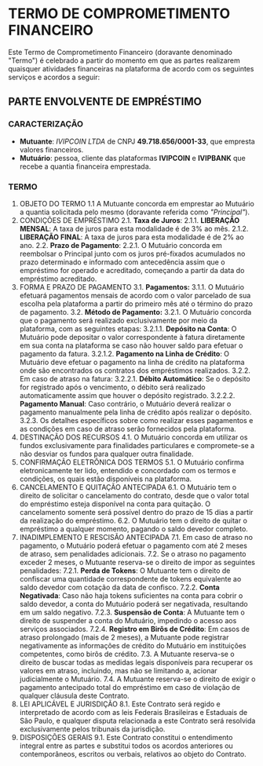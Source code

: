 # TERMO DE COMPROMETIMENTO FINANCEIRO

Este Termo de Comprometimento Financeiro (doravante denominado "Termo") é celebrado a partir do momento em que as partes realizarem quaisquer atividades financeiras na plataforma de acordo com os seguintes serviços e acordos a seguir:

## PARTE ENVOLVENTE DE EMPRÉSTIMO

### CARACTERIZAÇÃO

* **Mutuante**: *IVIPCOIN LTDA* de CNPJ **49.718.656/0001-33**, que empresta valores financeiros.
* **Mutuário**: pessoa, cliente das plataformas **IVIPCOIN** e **IVIPBANK** que recebe a quantia financeira emprestada.

### TERMO

1. OBJETO DO TERMO
   1.1 A Mutuante concorda em emprestar ao Mutuário a quantia solicitada pelo mesmo (doravante referida como *"Principal"*).
2. CONDIÇÕES DE EMPRÉSTIMO
   2.1. **Taxa de Juros**:
      2.1.1. **LIBERAÇÃO MENSAL**: A taxa de juros para esta modalidade é de 3% ao mês.
      2.1.2. **LIBERAÇÃO FINAL**: A taxa de juros para esta modalidade é de 2% ao ano.
   2.2. **Prazo de Pagamento**:
      2.2.1. O Mutuário concorda em reembolsar o Principal junto com os juros pré-fixados acumulados no prazo determinado e informado com antecedência assim que o empréstimo for operado e acreditado, começando a partir da data do empréstimo acreditado.
3. FORMA E PRAZO DE PAGAMENTO
   3.1. **Pagamentos:**
       3.1.1. O Mutuário efetuará pagamentos mensais de acordo com o valor parcelado de sua escolha pela plataforma a partir do primeiro mês até o término do prazo de pagamento.
   3.2. **Método de Pagamento:**
       3.2.1. O Mutuário concorda que o pagamento será realizado exclusivamente por meio da plataforma, com as seguintes etapas:
           3.2.1.1. **Depósito na Conta**: O Mutuário pode depositar o valor correspondente à fatura diretamente em sua conta na plataforma se caso não houver saldo para efetuar o pagamento da fatura.
           3.2.1.2. **Pagamento na Linha de Crédito**: O Mutuário deve efetuar o pagamento na linha de crédito na plataforma onde são encontrados os contratos dos empréstimos realizados.
        3.2.2. Em caso de atraso na fatura:
           3.2.2.1. **Débito Automático**: Se o depósito for registrado após o vencimento, o débito será realizado automaticamente assim que houver o depósito registrado.
           3.2.2.2. **Pagamento Manual**: Caso contrário, o Mutuário deverá realizar o pagamento manualmente pela linha de crédito após realizar o depósito.
        3.2.3. Os detalhes específicos sobre como realizar esses pagamentos e as condições em caso de atraso serão fornecidos pela plataforma.
4. DESTINAÇÃO DOS RECURSOS
   4.1. O Mutuário concorda em utilizar os fundos exclusivamente para finalidades particulares e compromete-se a não desviar os fundos para qualquer outra finalidade.
5. CONFIRMAÇÃO ELETRÔNICA DOS TERMOS
   5.1. O Mutuário confirma eletronicamente ter lido, entendido e concordado com os termos e condições, os quais estão disponíveis na plataforma.
6. CANCELAMENTO E QUITAÇÃO ANTECIPADA
   6.1. O Mutuário tem o direito de solicitar o cancelamento do contrato, desde que o valor total do empréstimo esteja disponível na conta para quitação. O cancelamento somente  será possível dentro do prazo de 15 dias a partir da realização do empréstimo.
   6.2. O Mutuário tem o direito de quitar o empréstimo a qualquer momento, pagando o saldo devedor completo.
7. INADIMPLEMENTO E RESCISÃO ANTECIPADA
   7.1. Em caso de atraso no pagamento, o Mutuário poderá efetuar o pagamento com até 2 meses de atraso, sem penalidades adicionais.
   7.2. Se o atraso no pagamento exceder 2 meses, o Mutuante reserva-se o direito de impor as seguintes penalidades:
      7.2.1. **Perda de Tokens**: O Mutuante tem o direito de confiscar uma quantidade correspondente de tokens equivalente ao saldo devedor com cotação da data de confisco.
      7.2.2. **Conta Negativada**: Caso não haja tokens suficientes na conta para cobrir o saldo devedor, a conta do Mutuário poderá ser negativada, resultando em um saldo negativo.
      7.2.3. **Suspensão de Conta**: A Mutuante tem o direito de suspender a conta do Mutuário, impedindo o acesso aos serviços associados.
      7.2.4. **Registro em Birôs de Crédito**: Em casos de atraso prolongado (mais de 2 meses), a Mutuante pode registrar negativamente as informações de crédito do Mutuário em instituições competentes, como birôs de crédito.
   7.3. A Mutuante reserva-se o direito de buscar todas as medidas legais disponíveis para recuperar os valores em atraso, incluindo, mas não se limitando a, acionar judicialmente o Mutuário.
   7.4. A Mutuante reserva-se o direito de exigir o pagamento antecipado total do empréstimo em caso de violação de qualquer cláusula deste Contrato.
8. LEI APLICÁVEL E JURISDIÇÃO
   8.1. Este Contrato será regido e interpretado de acordo com as leis Federais Brasileiras e Estaduais de São Paulo, e qualquer disputa relacionada a este Contrato será resolvida exclusivamente pelos tribunais da jurisdição.
9. DISPOSIÇÕES GERAIS
   9.1.  Este Contrato constitui o entendimento integral entre as partes e substitui todos os acordos anteriores ou contemporâneos, escritos ou verbais, relativos ao objeto do Contrato.
